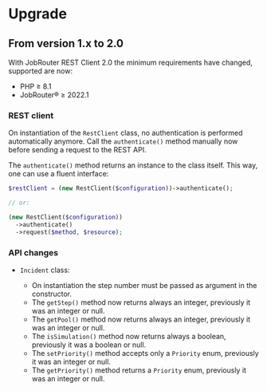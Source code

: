 # Upgrade

## From version 1.x to 2.0

With JobRouter REST Client 2.0 the minimum requirements have changed, supported are
now:

- PHP ≥ 8.1
- JobRouter® ≥ 2022.1

### REST client

On instantiation of the `RestClient` class, no authentication is performed automatically
anymore. Call the `authenticate()` method manually now before sending a request to the
REST API.

The `authenticate()` method returns an instance to the class itself.
This way, one can use a fluent interface:

```php
$restClient = (new RestClient($configuration))->authenticate();

// or:

(new RestClient($configuration))
  ->authenticate()
  ->request($method, $resource);
```

### API changes

- `Incident` class:

  - On instantiation the step number must be passed as argument in the constructor.
  - The `getStep()` method now returns always an integer, previously it
    was an integer or null.
  - The `getPool()` method now returns always an integer, previously it
    was an integer or null.
  - The `isSimulation()` method now returns always a boolean, previously it
    was a boolean or null.
  - The `setPriority()` method accepts only a `Priority` enum, previously it
    was an integer or null.
  - The `getPriority()` method returns a `Priority` enum, previously it was
    an integer or null.
